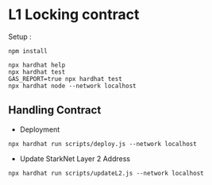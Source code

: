 # L1 Locking contract

Setup : 

```shell
npm install

npx hardhat help
npx hardhat test
GAS_REPORT=true npx hardhat test
npx hardhat node --network localhost
```

## Handling Contract

- Deployment

```
npx hardhat run scripts/deploy.js --network localhost
```

- Update StarkNet Layer 2 Address

```
npx hardhat run scripts/updateL2.js --network localhost
```
